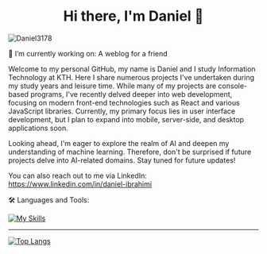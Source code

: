 <h1 align="center"> Hi there, I'm Daniel 👋 </h1>

<p align="left"> <img src="https://komarev.com/ghpvc/?username=Daniel3178&label=Profile%20views&color=6d0075&style=plastic" alt="Daniel3178" /> </p>

<!-- Connect with me on LinkedIn: -->
<div id="badges">
<div align="center">
</div>


🔭 I’m currently working on:
  A weblog for a friend

<p>
Welcome to my personal GitHub, my name is Daniel and I study Information Technology at KTH. Here I share numerous projects I've undertaken during my study years and leisure time. While many of my projects are console-based programs, I've recently delved deeper into web development, focusing on modern front-end technologies such as React and various JavaScript libraries. Currently, my primary focus lies in user interface development, but I plan to expand into mobile, server-side, and desktop applications soon.

Looking ahead, I'm eager to explore the realm of AI and deepen my understanding of machine learning. Therefore, don't be surprised if future projects delve into AI-related domains. Stay tuned for future updates!

You can also reach out to me via LinkedIn: https://www.linkedin.com/in/daniel-ibrahimi
</p>
🛠️ Languages and Tools:

[![My Skills](https://skillicons.dev/icons?i=c,cpp,cs,java,postgres,elixir,py,linux,js,html,css,redux,react,tailwind,figma,git&perline=8)](https://skillicons.dev)

---

<!-- [![Anurag's GitHub stats](https://github-readme-stats.vercel.app/api?username=Daniel3178&count_private=true&theme=radical)](https://github.com/anuraghazra/github-readme-stats) -->
  
[![Top Langs](https://github-readme-stats.vercel.app/api/top-langs/?username=Daniel3178&layout=compact&theme=holi)](https://github.com/anuraghazra/github-readme-stats)


